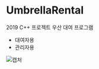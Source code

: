 # UmbrellaRental
2019 C++ 프로젝트 우산 대여 프로그램
- 대여자용
- 관리자용

![캡처](https://user-images.githubusercontent.com/48716360/71087799-69d24400-21e0-11ea-8408-65a8e675cc17.PNG)

